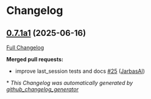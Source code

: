 # Changelog

## [0.7.1a1](https://github.com/TigreGotico/ovoscope/tree/0.7.1a1) (2025-06-16)

[Full Changelog](https://github.com/TigreGotico/ovoscope/compare/0.7.0...0.7.1a1)

**Merged pull requests:**

- improve last\_session tests and docs [\#25](https://github.com/TigreGotico/ovoscope/pull/25) ([JarbasAl](https://github.com/JarbasAl))



\* *This Changelog was automatically generated by [github_changelog_generator](https://github.com/github-changelog-generator/github-changelog-generator)*
